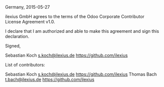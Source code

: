 Germany, 2015-05-27

ilexius GmbH agrees to the terms of the Odoo Corporate Contributor License
Agreement v1.0.

I declare that I am authorized and able to make this agreement and sign this
declaration.

Signed,

Sebastian Koch s.koch@ilexius.de https://github.com/ilexius

List of contributors:

Sebastian Koch s.koch@ilexius.de https://github.com/ilexius
Thomas Bach t.bach@ilexius.de https://github.com/ilexius
